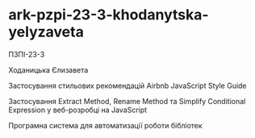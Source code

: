 # ark-pzpi-23-3-khodanytska-yelyzaveta

ПЗПІ-23-3

Ходаницька Єлизавета

Застосування стильових рекомендацій Airbnb JavaScript Style Guide

Застосування Extract Method, Rename Method та Simplify Conditional Expression у веб-розробці на JavaScript

Програмна система для автоматизації роботи бібліотек
